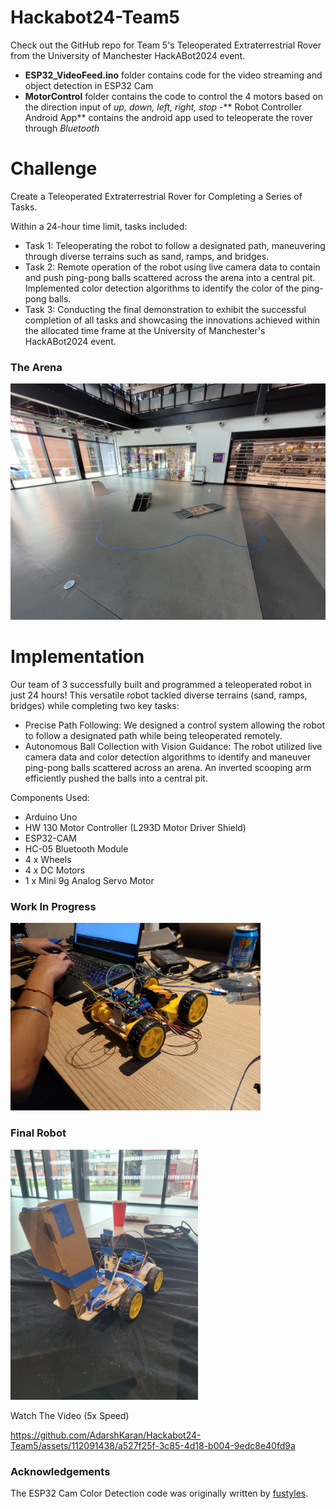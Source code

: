 # Hackabot24-Team5
Check out the GitHub repo for Team 5's Teleoperated Extraterrestrial Rover from the University of Manchester HackABot2024 event.

- **ESP32_VideoFeed.ino** folder contains code for the video streaming and object detection in ESP32 Cam
- **MotorControl** folder contains the code to control the 4 motors based on the direction input of _up, down, left, right, stop_
-** Robot Controller Android App** contains the android app used to teleoperate the rover through _Bluetooth_

# Challenge
Create a Teleoperated Extraterrestrial Rover for Completing a Series of Tasks. 

Within a 24-hour time limit, tasks included:

- Task 1: Teleoperating the robot to follow a designated path, maneuvering through diverse terrains such as sand, ramps, and bridges.
- Task 2: Remote operation of the robot using live camera data to contain and push ping-pong balls scattered across the arena into a central pit. Implemented color detection algorithms to identify the color of the ping-pong balls.
- Task 3: Conducting the final demonstration to exhibit the successful completion of all tasks and showcasing the innovations achieved within the allocated time frame at the University of Manchester's HackABot2024 event.

### The Arena
<img src="https://github.com/AdarshKaran/Hackabot24-Team5/blob/main/hacakbot%20media/Arena.jpg?raw=true" width="600">



# Implementation
Our team of 3 successfully built and programmed a teleoperated robot in just 24 hours! This versatile robot tackled diverse terrains (sand, ramps, bridges) while completing two key tasks:

- Precise Path Following: We designed a control system allowing the robot to follow a designated path while being teleoperated remotely.
- Autonomous Ball Collection with Vision Guidance: The robot utilized live camera data and color detection algorithms to identify and maneuver ping-pong balls scattered across an arena. An inverted scooping arm efficiently pushed the balls into a central pit.
    
Components Used:
- Arduino Uno
- HW 130 Motor Controller (L293D Motor Driver Shield)
- ESP32-CAM
- HC-05 Bluetooth Module
- 4 x Wheels
- 4 x DC Motors
- 1 x Mini 9g Analog Servo Motor

### Work In Progress
<img src="https://github.com/AdarshKaran/Hackabot24-Team5/blob/main/hacakbot%20media/WIP1.jpg?raw=true" width="400">

### Final Robot
<img src="https://github.com/AdarshKaran/Hackabot24-Team5/blob/main/hacakbot%20media/Final.jpg?raw=true" height="400">

Watch The Video (5x Speed)

https://github.com/AdarshKaran/Hackabot24-Team5/assets/112091438/a527f25f-3c85-4d18-b004-9edc8e40fd9a

### Acknowledgements
The ESP32 Cam Color Detection code was originally written by [fustyles](https://github.com/fustyles/Arduino/tree/master/ESP32-CAM_Tracking.js).

